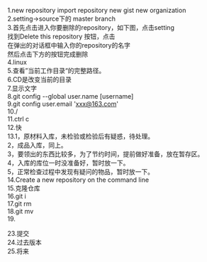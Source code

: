 1.new repository     import repository     new gist   new organization  
2.setting->source下的  master branch  
3.首先点击进入你要删除的repository，如下图，点击setting  
  找到Delete this repository 按钮，点击  
  在弹出的对话框中输入你的repository的名字  
  然后点击下方的按钮完成删除  
4.linux  
5.查看”当前工作目录“的完整路径。  
6.CD是改变当前的目录  
7.显示文字   
8.git config --global user.name [username]   
9.git config user.email 'xxx@163.com'   
10./   
11.ctrl c  
12.快   
13.1，原材料入库，未检验或检验后有疑惑，待处理。   
   2，成品入库，同上。   
   3，要领出的东西比较多，为了节约时间，提前做好准备，放在暂存区。    
   4，入库的库位一时没准备好，暂时放一下。   
   5，正常检查过程中发现有疑问的物品，暂时放一下。   
14.Create a new repository on the command line   
15.克隆仓库  
16.git i  
17.git rm  
18.git mv   
19.  



23.提交   
24.过去版本    
25.将来   
   
